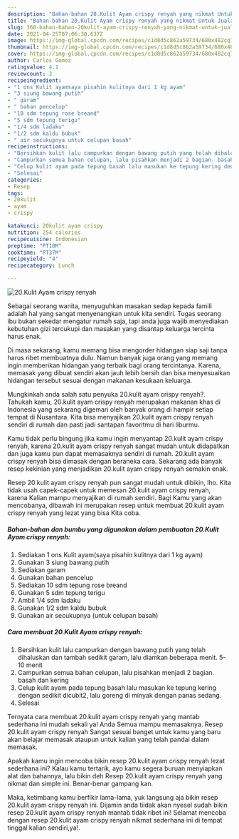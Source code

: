 ```yaml
---
description: "Bahan-bahan 20.Kulit Ayam crispy renyah yang nikmat Untuk Jualan"
title: "Bahan-bahan 20.Kulit Ayam crispy renyah yang nikmat Untuk Jualan"
slug: 360-bahan-bahan-20kulit-ayam-crispy-renyah-yang-nikmat-untuk-jualan
date: 2021-04-25T07:06:30.637Z
image: https://img-global.cpcdn.com/recipes/c1d8d5c862a59734/680x482cq70/20kulit-ayam-crispy-renyah-foto-resep-utama.jpg
thumbnail: https://img-global.cpcdn.com/recipes/c1d8d5c862a59734/680x482cq70/20kulit-ayam-crispy-renyah-foto-resep-utama.jpg
cover: https://img-global.cpcdn.com/recipes/c1d8d5c862a59734/680x482cq70/20kulit-ayam-crispy-renyah-foto-resep-utama.jpg
author: Carlos Gomez
ratingvalue: 4.1
reviewcount: 3
recipeingredient:
- "1 ons Kulit ayamsaya pisahin kulitnya dari 1 kg ayam"
- "3 siung bawang putih"
- " garam"
- " bahan pencelup"
- "10 sdm tepung rose breand"
- "5 sdm tepung terigu"
- "1/4 sdm ladaku"
- "1/2 sdm kaldu bubuk"
- " air secukupnya untuk celupan basah"
recipeinstructions:
- "Bersihkan kulit lalu campurkan dengan bawang putih yang telah dihaluskan dan tambah sedikit garam, lalu diamkan beberapa menit. 5-10 menit"
- "Campurkan semua bahan celupan, lalu pisahkan menjadi 2 bagian. basah dan kering"
- "Celup kulit ayam pada tepung basah lalu masukan ke tepung kering dengan sedikit dicubit2, lalu goreng di minyak dengan panas sedang."
- "Selesai"
categories:
- Resep
tags:
- 20kulit
- ayam
- crispy

katakunci: 20kulit ayam crispy 
nutrition: 254 calories
recipecuisine: Indonesian
preptime: "PT10M"
cooktime: "PT37M"
recipeyield: "4"
recipecategory: Lunch

---
```



![20.Kulit Ayam crispy renyah](https://img-global.cpcdn.com/recipes/c1d8d5c862a59734/680x482cq70/20kulit-ayam-crispy-renyah-foto-resep-utama.jpg)

Sebagai seorang wanita, menyuguhkan masakan sedap kepada famili adalah hal yang sangat menyenangkan untuk kita sendiri. Tugas seorang ibu bukan sekedar mengatur rumah saja, tapi anda juga wajib menyediakan kebutuhan gizi tercukupi dan masakan yang disantap keluarga tercinta harus enak.

Di masa  sekarang, kamu memang bisa mengorder hidangan siap saji tanpa harus ribet membuatnya dulu. Namun banyak juga orang yang memang ingin memberikan hidangan yang terbaik bagi orang tercintanya. Karena, memasak yang dibuat sendiri akan jauh lebih bersih dan bisa menyesuaikan hidangan tersebut sesuai dengan makanan kesukaan keluarga. 



Mungkinkah anda salah satu penyuka 20.kulit ayam crispy renyah?. Tahukah kamu, 20.kulit ayam crispy renyah merupakan makanan khas di Indonesia yang sekarang digemari oleh banyak orang di hampir setiap tempat di Nusantara. Kita bisa menyajikan 20.kulit ayam crispy renyah sendiri di rumah dan pasti jadi santapan favoritmu di hari liburmu.

Kamu tidak perlu bingung jika kamu ingin menyantap 20.kulit ayam crispy renyah, karena 20.kulit ayam crispy renyah sangat mudah untuk didapatkan dan juga kamu pun dapat memasaknya sendiri di rumah. 20.kulit ayam crispy renyah bisa dimasak dengan beraneka cara. Sekarang ada banyak resep kekinian yang menjadikan 20.kulit ayam crispy renyah semakin enak.

Resep 20.kulit ayam crispy renyah pun sangat mudah untuk dibikin, lho. Kita tidak usah capek-capek untuk memesan 20.kulit ayam crispy renyah, karena Kalian mampu menyajikan di rumah sendiri. Bagi Kamu yang akan mencobanya, dibawah ini merupakan resep untuk membuat 20.kulit ayam crispy renyah yang lezat yang bisa Kita coba.

<!--inarticleads1-->

##### Bahan-bahan dan bumbu yang digunakan dalam pembuatan 20.Kulit Ayam crispy renyah:

1. Sediakan 1 ons Kulit ayam(saya pisahin kulitnya dari 1 kg ayam)
1. Gunakan 3 siung bawang putih
1. Sediakan  garam
1. Gunakan  bahan pencelup
1. Sediakan 10 sdm tepung rose breand
1. Gunakan 5 sdm tepung terigu
1. Ambil 1/4 sdm ladaku
1. Gunakan 1/2 sdm kaldu bubuk
1. Gunakan  air secukupnya (untuk celupan basah)




<!--inarticleads2-->

##### Cara membuat 20.Kulit Ayam crispy renyah:

1. Bersihkan kulit lalu campurkan dengan bawang putih yang telah dihaluskan dan tambah sedikit garam, lalu diamkan beberapa menit. 5-10 menit
1. Campurkan semua bahan celupan, lalu pisahkan menjadi 2 bagian. basah dan kering
1. Celup kulit ayam pada tepung basah lalu masukan ke tepung kering dengan sedikit dicubit2, lalu goreng di minyak dengan panas sedang.
1. Selesai




Ternyata cara membuat 20.kulit ayam crispy renyah yang mantab sederhana ini mudah sekali ya! Anda Semua mampu memasaknya. Resep 20.kulit ayam crispy renyah Sangat sesuai banget untuk kamu yang baru akan belajar memasak ataupun untuk kalian yang telah pandai dalam memasak.

Apakah kamu ingin mencoba bikin resep 20.kulit ayam crispy renyah lezat sederhana ini? Kalau kamu tertarik, ayo kamu segera buruan menyiapkan alat dan bahannya, lalu bikin deh Resep 20.kulit ayam crispy renyah yang nikmat dan simple ini. Benar-benar gampang kan. 

Maka, ketimbang kamu berfikir lama-lama, yuk langsung aja bikin resep 20.kulit ayam crispy renyah ini. Dijamin anda tiidak akan nyesel sudah bikin resep 20.kulit ayam crispy renyah mantab tidak ribet ini! Selamat mencoba dengan resep 20.kulit ayam crispy renyah nikmat sederhana ini di tempat tinggal kalian sendiri,ya!.

